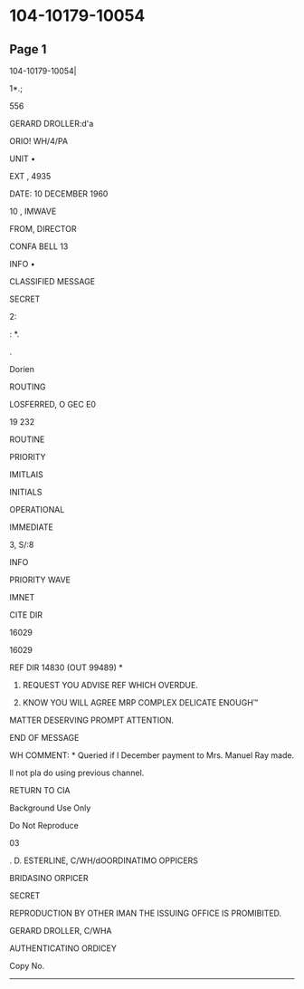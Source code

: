 # 104-10179-10054

## Page 1

104-10179-10054|

1*.;

556

GERARD DROLLER:d'a

ORIO! WH/4/PA

UNIT •

EXT , 4935

DATE: 10 DECEMBER 1960

10 , IMWAVE

FROM, DIRECTOR

CONFA BELL 13

INFO •

CLASSIFIED MESSAGE

SECRET

2:

: *.

.

Dorien

ROUTING

LOSFERRED, O GEC E0

19 232

ROUTINE

PRIORITY

IMITLAIS

INITIALS

OPERATIONAL

IMMEDIATE

3, S/:8

INFO

PRIORITY WAVE

IMNET

CITE DIR

16029

16029

REF DIR 14830 (OUT 99489) *

1. REQUEST YOU ADVISE REF WHICH OVERDUE.

2. KNOW YOU WILL AGREE MRP COMPLEX DELICATE ENOUGH™

MATTER DESERVING PROMPT ATTENTION.

END OF MESSAGE

WH COMMENT: * Queried if l December payment to Mrs. Manuel Ray made.

Il not pla do using previous channel.

RETURN TO CIA

Background Use Only

Do Not Reproduce

03

. D. ESTERLINE, C/WH/dOORDINATIMO OPPICERS

BRIDASINO ORPICER

SECRET

REPRODUCTION BY OTHER IMAN THE ISSUING OFFICE IS PROMIBITED.

GERARD DROLLER, C/WHA

AUTHENTICATINO ORDICEY

Copy No.

---

